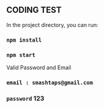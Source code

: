 ## CODING TEST

In the project directory, you can run:

### `npm install`

### `npm start`

Valid Password and Email

### `email : smashtaps@gmail.com`

### `password` 123
